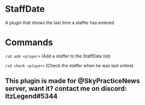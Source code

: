 # StaffDate
A plugin that shows the last time a staffer has entered

# Commands

`/sd add <player>` (Add a staffer to the StaffDate list)

`/sd check <player>` (Check the staffer when he was last online)

## This plugin is made for @SkyPracticeNews server, want it? contact me on discord: ItzLegend#5344
